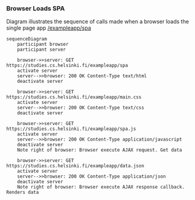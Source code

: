 ### Browser Loads SPA
Diagram illustrates the sequence of calls made when a browser loads the single page app [/exampleapp/spa](https://studies.cs.helsinki.fi/exampleapp/spa)

```mermaid
sequenceDiagram
    participant browser
    participant server

    browser->>server: GET https://studies.cs.helsinki.fi/exampleapp/spa
    activate server
    server-->>browser: 200 OK Content-Type text/html
    deactivate server

    browser->>server: GET https://studies.cs.helsinki.fi/exampleapp/main.css
    activate server
    server-->>browser: 200 OK Content-Type text/css
    deactivate server

    browser->>server: GET https://studies.cs.helsinki.fi/exampleapp/spa.js
    activate server
    server-->>browser: 200 OK Content-Type application/javascript
    deactivate server
    Note right of browser: Browser execute AJAX request. Get data
    
    browser->>server: GET https://studies.cs.helsinki.fi/exampleapp/data.json
    activate server
    server-->>browser: 200 OK Content-Type application/json
    deactivate server
    Note right of browser: Browser execute AJAX response callback. Renders data
```